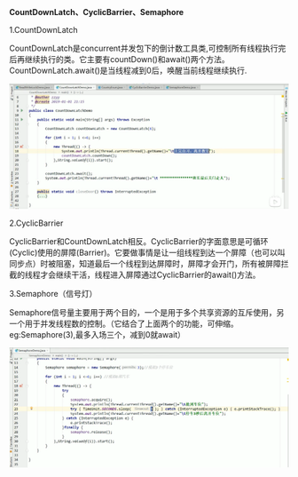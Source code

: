 **CountDownLatch、CyclicBarrier、Semaphore**

1.CountDownLatch

​	CountDownLatch是concurrent并发包下的倒计数工具类,可控制所有线程执行完后再继续执行的类。它主要有countDown()和await()两个方法。CountDownLatch.await()是当线程减到0后，唤醒当前线程继续执行.

![](./images/24.jpg)



2.CyclicBarrier

​	CyclicBarrier和CountDownLatch相反。CyclicBarrier的字面意思是可循环(Cyclic)使用的屏障(Barrier)。它要做事情是让一组线程到达一个屏障（也可以叫同步点）时被阻塞，知道最后一个线程到达屏障时，屏障才会开门，所有被屏障拦截的线程才会继续干活，线程进入屏障通过CyclicBarrier的await()方法。



3.Semaphore（信号灯）

​	Semaphore信号量主要用于两个目的，一个是用于多个共享资源的互斥使用，另一个用于并发线程数的控制。（它结合了上面两个的功能，可伸缩。eg:Semaphore(3),最多入场三个，减到0就await）

![](./images/25.jpg)





















